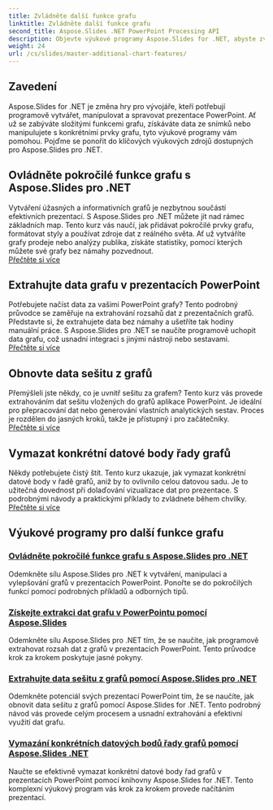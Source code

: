 ```yaml
---
title: Zvládněte další funkce grafu
linktitle: Zvládněte další funkce grafu
second_title: Aspose.Slides .NET PowerPoint Processing API
description: Objevte výukové programy Aspose.Slides for .NET, abyste zvládli pokročilé funkce grafů, extrahovali data grafů a manipulovali s daty řad v prezentacích PowerPoint.
weight: 24
url: /cs/slides/master-additional-chart-features/
---
```

## Zavedení

Aspose.Slides for .NET je změna hry pro vývojáře, kteří potřebují programově vytvářet, manipulovat a spravovat prezentace PowerPoint. Ať už se zabýváte složitými funkcemi grafu, získáváte data ze snímků nebo manipulujete s konkrétními prvky grafu, tyto výukové programy vám pomohou. Pojďme se ponořit do klíčových výukových zdrojů dostupných pro Aspose.Slides pro .NET.

## Ovládněte pokročilé funkce grafu s Aspose.Slides pro .NET  
Vytváření úžasných a informativních grafů je nezbytnou součástí efektivních prezentací. S Aspose.Slides pro .NET můžete jít nad rámec základních map. Tento kurz vás naučí, jak přidávat pokročilé prvky grafu, formátovat styly a používat zdroje dat z reálného světa. Ať už vytváříte grafy prodeje nebo analýzy publika, získáte statistiky, pomocí kterých můžete své grafy bez námahy pozvednout.  
[Přečtěte si více](./master-advanced-chart-features/)


## Extrahujte data grafu v prezentacích PowerPoint  
Potřebujete načíst data za vašimi PowerPoint grafy? Tento podrobný průvodce se zaměřuje na extrahování rozsahů dat z prezentačních grafů. Představte si, že extrahujete data bez námahy a ušetříte tak hodiny manuální práce. S Aspose.Slides pro .NET se naučíte programově uchopit data grafu, což usnadní integraci s jinými nástroji nebo sestavami.  
[Přečtěte si více](./get-chart-data-extraction/)


## Obnovte data sešitu z grafů  
Přemýšleli jste někdy, co je uvnitř sešitu za grafem? Tento kurz vás provede extrahováním dat sešitu vložených do grafů aplikace PowerPoint. Je ideální pro přepracování dat nebo generování vlastních analytických sestav. Proces je rozdělen do jasných kroků, takže je přístupný i pro začátečníky.  
[Přečtěte si více](./extract-workbook-data-from-charts/)


## Vymazat konkrétní datové body řady grafů  
Někdy potřebujete čistý štít. Tento kurz ukazuje, jak vymazat konkrétní datové body v řadě grafů, aniž by to ovlivnilo celou datovou sadu. Je to užitečná dovednost při dolaďování vizualizace dat pro prezentace. S podrobnými návody a praktickými příklady to zvládnete během chvilky.  
[Přečtěte si více](./clearing-specific-chart-series-data-points/)

## Výukové programy pro další funkce grafu
### [Ovládněte pokročilé funkce grafu s Aspose.Slides pro .NET](./master-advanced-chart-features/)
Odemkněte sílu Aspose.Slides pro .NET k vytváření, manipulaci a vylepšování grafů v prezentacích PowerPoint. Ponořte se do pokročilých funkcí pomocí podrobných příkladů a odborných tipů.
### [Získejte extrakci dat grafu v PowerPointu pomocí Aspose.Slides](./get-chart-data-extraction/)
Odemkněte sílu Aspose.Slides pro .NET tím, že se naučíte, jak programově extrahovat rozsah dat z grafů v prezentacích PowerPoint. Tento průvodce krok za krokem poskytuje jasné pokyny.
### [Extrahujte data sešitu z grafů pomocí Aspose.Slides pro .NET](./extract-workbook-data-from-charts/)
Odemkněte potenciál svých prezentací PowerPoint tím, že se naučíte, jak obnovit data sešitu z grafů pomocí Aspose.Slides for .NET. Tento podrobný návod vás provede celým procesem a usnadní extrahování a efektivní využití dat grafu.
### [Vymazání konkrétních datových bodů řady grafů pomocí Aspose.Slides .NET](./clearing-specific-chart-series-data-points/)
Naučte se efektivně vymazat konkrétní datové body řad grafů v prezentacích PowerPoint pomocí knihovny Aspose.Slides for .NET. Tento komplexní výukový program vás krok za krokem provede načítáním prezentací.